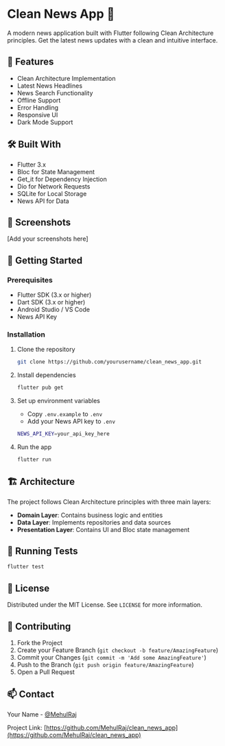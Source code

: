 # Clean News App 📰

A modern news application built with Flutter following Clean Architecture principles. Get the latest news updates with a clean and intuitive interface.

## 🌟 Features

- Clean Architecture Implementation
- Latest News Headlines
- News Search Functionality
- Offline Support
- Error Handling
- Responsive UI
- Dark Mode Support

## 🛠️ Built With

- Flutter 3.x
- Bloc for State Management
- Get_it for Dependency Injection
- Dio for Network Requests
- SQLite for Local Storage
- News API for Data

## 📱 Screenshots

[Add your screenshots here]

## 🚀 Getting Started

### Prerequisites

- Flutter SDK (3.x or higher)
- Dart SDK (3.x or higher)
- Android Studio / VS Code
- News API Key

### Installation

1. Clone the repository
   ```sh
   git clone https://github.com/yourusername/clean_news_app.git
   ```

2. Install dependencies
   ```sh
   flutter pub get
   ```

3. Set up environment variables
   - Copy `.env.example` to `.env`
   - Add your News API key to `.env`
   ```sh
   NEWS_API_KEY=your_api_key_here
   ```

4. Run the app
   ```sh
   flutter run
   ```

## 🏗️ Architecture

The project follows Clean Architecture principles with three main layers:

- **Domain Layer**: Contains business logic and entities
- **Data Layer**: Implements repositories and data sources
- **Presentation Layer**: Contains UI and Bloc state management

## 🧪 Running Tests

```sh
flutter test
```

## 📝 License

Distributed under the MIT License. See `LICENSE` for more information.

## 🤝 Contributing

1. Fork the Project
2. Create your Feature Branch (`git checkout -b feature/AmazingFeature`)
3. Commit your Changes (`git commit -m 'Add some AmazingFeature'`)
4. Push to the Branch (`git push origin feature/AmazingFeature`)
5. Open a Pull Request

## 📫 Contact

Your Name - [@MehulRaj](https://github.com/MehulRaj)

Project Link: [https://github.com/MehulRaj/clean_news_app](https://github.com/MehulRaj/clean_news_app)
